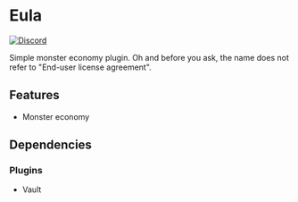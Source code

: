 # Eula
[![Discord](https://img.shields.io/discord/213517939343622146.svg?colorB=7289da&label=discord&logo=discord&logoColor=white)](https://discord.gg/NWwF2Qs)

Simple monster economy plugin. Oh and before you ask, the name does not refer to "End-user license agreement".

## Features
* Monster economy

## Dependencies
### Plugins
* Vault
